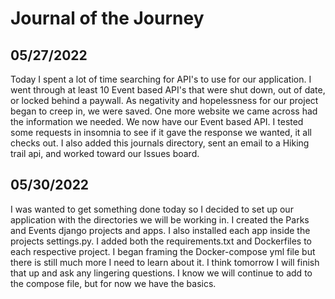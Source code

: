 # Journal of the Journey

## 05/27/2022

<p>Today I spent a lot of time searching for API's to use for our application.
I went through at least 10 Event based API's that were shut down, out of date, or locked behind a paywall. As negativity and hopelessness for our project began to creep in, we were saved. One more website we came across had the information we needed. We now have our Event based API. I tested some requests in insomnia to see if it gave the response we wanted, it all checks out. I also added this journals directory, sent an email to a Hiking trail api, and worked toward our Issues board. </p>

## 05/30/2022

<p> I was wanted to get something done today so I decided to set up our application with the directories we will be working in. I created the Parks and Events django projects and apps. I also installed each app inside the projects settings.py. I added both the requirements.txt and Dockerfiles to each respective project. I began framing the Docker-compose yml file but there is still much more I need to learn about it. I think tomorrow I will finish that up and ask any lingering questions. I know we will continue to add to the compose file, but for now we have the basics. 
</p>